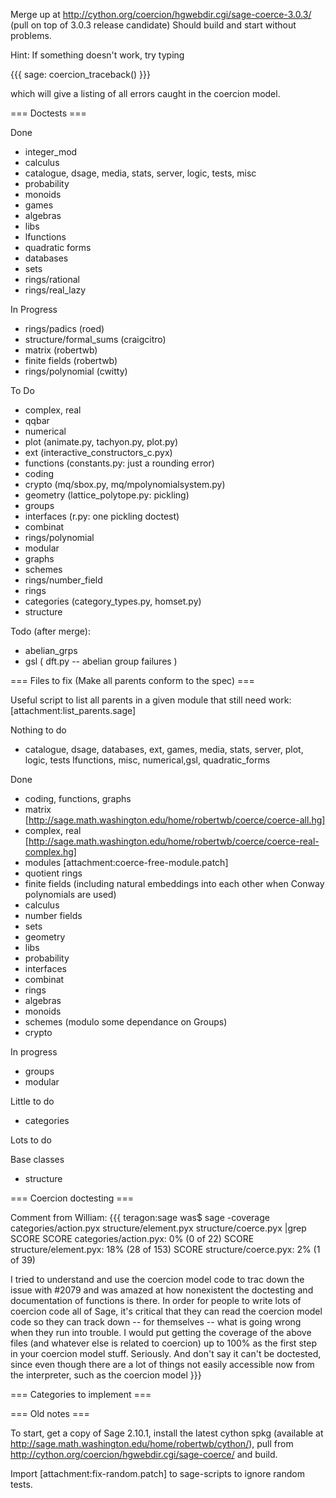 Merge up at http://cython.org/coercion/hgwebdir.cgi/sage-coerce-3.0.3/ (pull on top of 3.0.3 release candidate) Should build and start without problems. 



Hint: If something doesn't work, try typing 

{{{
sage: coercion_traceback()
}}}

which will give a listing of all errors caught in the coercion model. 


=== Doctests ===

Done
 * integer_mod
 * calculus
 * catalogue, dsage, media, stats, server, logic, tests, misc
 * probability
 * monoids
 * games
 * algebras
 * libs
 * lfunctions
 * quadratic forms
 * databases
 * sets
 * rings/rational
 * rings/real_lazy

In Progress
 * rings/padics (roed)
 * structure/formal_sums (craigcitro)
 * matrix (robertwb)
 * finite fields (robertwb)
 * rings/polynomial (cwitty)

To Do

 * complex, real
 * qqbar
 * numerical
 * plot (animate.py, tachyon.py, plot.py)
 * ext (interactive_constructors_c.pyx)
 * functions (constants.py: just a rounding error)
 * coding
 * crypto (mq/sbox.py, mq/mpolynomialsystem.py)
 * geometry (lattice_polytope.py: pickling)
 * groups
 * interfaces (r.py: one pickling doctest)
 * combinat
 * rings/polynomial
 * modular
 * graphs
 * schemes
 * rings/number_field
 * rings
 * categories (category_types.py, homset.py)
 * structure

Todo (after merge):
 * abelian_grps
 * gsl ( dft.py -- abelian group failures )


=== Files to fix (Make all parents conform to the spec) ===

Useful script to list all parents in a given module that still need work: [attachment:list_parents.sage]

Nothing to do
 * catalogue, dsage, databases, ext, games, media, stats, server, plot, logic, tests lfunctions, misc, numerical,gsl, quadratic_forms


Done
 * coding, functions, graphs
 * matrix [http://sage.math.washington.edu/home/robertwb/coerce/coerce-all.hg]
 * complex, real [http://sage.math.washington.edu/home/robertwb/coerce/coerce-real-complex.hg]
 * modules [attachment:coerce-free-module.patch]
 * quotient rings
 * finite fields (including natural embeddings into each other when Conway polynomials are used)
 * calculus
 * number fields
 * sets
 * geometry
 * libs
 * probability
 * interfaces
 * combinat
 * rings
 * algebras
 * monoids
 * schemes (modulo some dependance on Groups)
 * crypto

In progress
 * groups
 * modular

Little to do

 * categories

Lots to do



Base classes
 * structure

=== Coercion doctesting ===

Comment from William: 
{{{
teragon:sage was$ sage -coverage categories/action.pyx
structure/element.pyx structure/coerce.pyx |grep SCORE
SCORE categories/action.pyx: 0% (0 of 22)
SCORE structure/element.pyx: 18% (28 of 153)
SCORE structure/coerce.pyx: 2% (1 of 39)

I tried to understand and use the coercion model code to trac down the issue with #2079 and
was amazed at how nonexistent the doctesting and documentation of
functions is there.
In order for people to write lots of coercion code all of Sage, it's critical that they can
read the coercion model code so they can track down -- for themselves -- what is going
wrong when they run into trouble.  I would put getting the coverage of the above files
(and whatever else is related to coercion) up to 100% as the first step in your coercion
model stuff.   Seriously.   And don't say it can't be doctested, since even though there are
a lot of things not easily accessible now from the interpreter, such as the coercion model
}}}

=== Categories to implement ===


=== Old notes ===

To start, get a copy of Sage 2.10.1, install the latest cython spkg (available at http://sage.math.washington.edu/home/robertwb/cython/), pull from http://cython.org/coercion/hgwebdir.cgi/sage-coerce/ and build. 

Import [attachment:fix-random.patch] to sage-scripts to ignore random tests.
